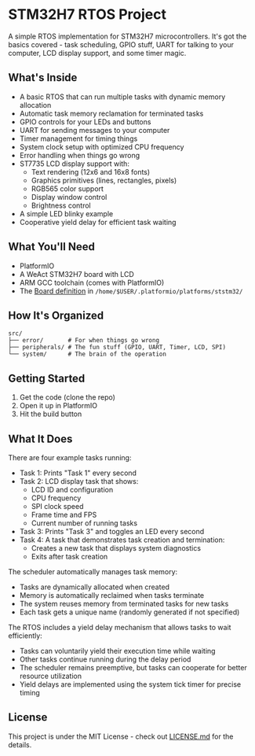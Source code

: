 # STM32H7 RTOS Project

A simple RTOS implementation for STM32H7 microcontrollers. It's got the basics covered - task scheduling, GPIO stuff, UART for talking to your computer, LCD display support, and some timer magic.

## What's Inside

- A basic RTOS that can run multiple tasks with dynamic memory allocation
- Automatic task memory reclamation for terminated tasks
- GPIO controls for your LEDs and buttons
- UART for sending messages to your computer
- Timer management for timing things
- System clock setup with optimized CPU frequency
- Error handling when things go wrong
- ST7735 LCD display support with:
  - Text rendering (12x6 and 16x8 fonts)
  - Graphics primitives (lines, rectangles, pixels)
  - RGB565 color support
  - Display window control
  - Brightness control
- A simple LED blinky example
- Cooperative yield delay for efficient task waiting

## What You'll Need

- PlatformIO
- A WeAct STM32H7 board with LCD
- ARM GCC toolchain (comes with PlatformIO)
- The [Board definition](stm32h723weact.json) in `/home/$USER/.platformio/platforms/ststm32/`

## How It's Organized

```
src/
├── error/       # For when things go wrong
├── peripherals/ # The fun stuff (GPIO, UART, Timer, LCD, SPI)
└── system/      # The brain of the operation
```

## Getting Started

1. Get the code (clone the repo)
2. Open it up in PlatformIO
3. Hit the build button

## What It Does

There are four example tasks running:

- Task 1: Prints "Task 1" every second
- Task 2: LCD display task that shows:
  - LCD ID and configuration
  - CPU frequency
  - SPI clock speed
  - Frame time and FPS
  - Current number of running tasks
- Task 3: Prints "Task 3" and toggles an LED every second
- Task 4: A task that demonstrates task creation and termination:
  - Creates a new task that displays system diagnostics
  - Exits after task creation

The scheduler automatically manages task memory:
- Tasks are dynamically allocated when created
- Memory is automatically reclaimed when tasks terminate
- The system reuses memory from terminated tasks for new tasks
- Each task gets a unique name (randomly generated if not specified)

The RTOS includes a yield delay mechanism that allows tasks to wait efficiently:
- Tasks can voluntarily yield their execution time while waiting
- Other tasks continue running during the delay period
- The scheduler remains preemptive, but tasks can cooperate for better resource utilization
- Yield delays are implemented using the system tick timer for precise timing

## License

This project is under the MIT License - check out [LICENSE.md](LICENSE.md) for the details. 